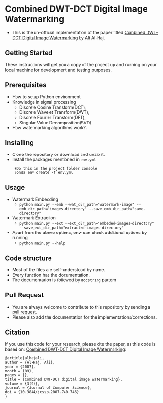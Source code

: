 # Combined DWT-DCT Digital Image Watermarking

* This is the un-official implementation of the paper titled [Combined DWT-DCT Digital Image Watermarking](https://www.researchgate.net/publication/26621646_Combined_DWT-DCT_digital_image_watermarking) by Ali Al-Haj.


## Getting Started

These instructions will get you a copy of the project up and running on your local machine for development and testing purposes.


## Prerequisites

* How to setup Python environment
* Knowledge in signal processing
    * Discrete Cosine Transform(DCT),
    * Discrete Wavelet Transform(DWT),
    * Discrete Fourier Transform(DFT),
    * Singular Value Decomposition(SVD)
* How watermarking algorithms work?.

## Installing

* Clone the repository or download and unzip it.    
* Install the packages mentioned in `env.yml`
   ```
    #Do this in the project folder console.
    conda env create -f env.yml
  ```

## Usage
 * Watermark Embedding
   - `python main.py --emb --wat_dir_path="watermark-image" --emb_dir_path="images-directory" --save_emb_dir_path="save-directory"`
 * Watermark Extraction
   - `python main.py --ext --ext_dir_path="embeded-images-directory" --save_ext_dir_path="extracted-images-directory"`
* Apart from the above options, onw can check additional options by running
   - `python main.py --help`


## Code structure
- Most of the files are self-understood by name.
- Every function has the documentation.
- The documentation is followed by `docstring` pattern

## Pull Request
- You are always welcome to contribute to this repository by sending a [pull request](https://help.github.com/articles/about-pull-requests/).
- Please also add the documentation for the implementations/corrections.

## Citation
If you use this code for your research, please cite the paper, as this code is based on: <a href="https://www.researchgate.net/publication/26621646_Combined_DWT-DCT_digital_image_watermarking">Combined DWT-DCT Digital Image Watermarking</a>:


```
@article{alhajali,
author = {Al-Haj, Ali},
year = {2007},
month = {09},
pages = {},
title = {Combined DWT-DCT digital image watermarking},
volume = {3(9)},
journal = {Journal of Computer Science},
doi = {10.3844/jcssp.2007.740.746}
}
```